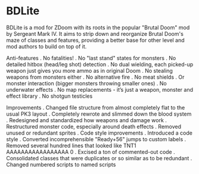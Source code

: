 # BDLite
BDLite is a mod for ZDoom with its roots in the popular "Brutal Doom" mod by Sergeant Mark IV. It aims to strip down and reorganize Brutal Doom's maze of classes and features, providing a better base for other level and mod authors to build on top of it.

Anti-features
. No fatalities!
. No "last stand" states for monsters
. No detailed hitbox (head/leg shot) detection
. No dual wielding, each picked-up weapon just gives you more ammo as in original Doom
. No stealing weapons from monsters either
. No alternative fire
. No meat shields
. Or monster interaction (bigger monsters throwing smaller ones)
. No underwater effects
. No map replacements - it’s just a weapon, monster and effect library
. No shotgun testicles

Improvements
. Changed file structure from almost completely flat to the usual PK3 layout
. Completely rewrote and slimmed down the blood system
. Redesigned and standardized how weapons and damage work
. Restructured monster code, especially around death effects
. Removed unused or redundant sprites
. Code style improvements
. Introduced a code style
. Converted incomprehensible "Ready+56" jumps to custom labels
. Removed several hundred lines that looked like TNT1 AAAAAAAAAAAAAAAAA 0
. Excised a ton of commented-out code
. Consolidated classes that were duplicates or so similar as to be redundant
. Changed numbered scripts to named scripts
